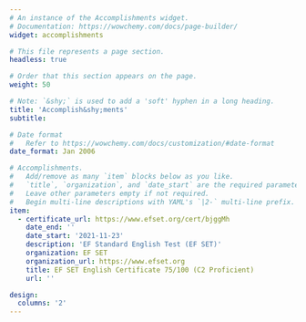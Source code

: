 ```yaml
---
# An instance of the Accomplishments widget.
# Documentation: https://wowchemy.com/docs/page-builder/
widget: accomplishments

# This file represents a page section.
headless: true

# Order that this section appears on the page.
weight: 50

# Note: `&shy;` is used to add a 'soft' hyphen in a long heading.
title: 'Accomplish&shy;ments'
subtitle:

# Date format
#   Refer to https://wowchemy.com/docs/customization/#date-format
date_format: Jan 2006

# Accomplishments.
#   Add/remove as many `item` blocks below as you like.
#   `title`, `organization`, and `date_start` are the required parameters.
#   Leave other parameters empty if not required.
#   Begin multi-line descriptions with YAML's `|2-` multi-line prefix.
item:
  - certificate_url: https://www.efset.org/cert/bjggMh
    date_end: ''
    date_start: '2021-11-23'
    description: 'EF Standard English Test (EF SET)'
    organization: EF SET
    organization_url: https://www.efset.org
    title: EF SET English Certificate 75/100 (C2 Proficient)
    url: ''

design:
  columns: '2'
---
```

